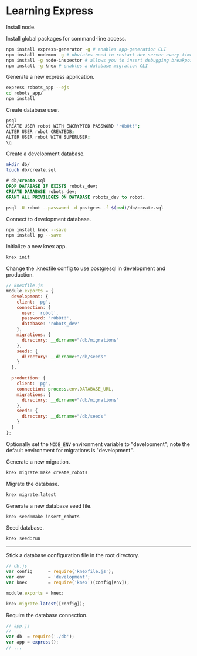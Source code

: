 # Learning Express

Install node.

Install global packages for command-line access.

```` sh
npm install express-generator -g # enables app-generation CLI
npm install nodemon -g # obviates need to restart dev server every time a file is changed
npm install -g node-inspector # allows you to insert debugging breakpoints
npm install -g knex # enables a database migration CLI
````

Generate a new express application.

```` sh
express robots_app --ejs
cd robots_app/
npm install
````

Create database user.

```` sh
psql
CREATE USER robot WITH ENCRYPTED PASSWORD 'r0b0t!';
ALTER USER robot CREATEDB;
ALTER USER robot WITH SUPERUSER;
\q
````

Create a development database.

```` sh
mkdir db/
touch db/create.sql
````

```` sql
# db/create.sql
DROP DATABASE IF EXISTS robots_dev;
CREATE DATABASE robots_dev;
GRANT ALL PRIVILEGES ON DATABASE robots_dev to robot;
````

```` sh
psql -U robot --password -d postgres -f $(pwd)/db/create.sql
````

Connect to development database.

```` sh
npm install knex --save
npm install pg --save
````

Initialize a new knex app.

```` sh
knex init
````

Change the .knexfile config to use postgresql in development and production.

```` js
// knexfile.js
module.exports = {
  development: {
    client: 'pg',
    connection: {
      user: 'robot',
      password: 'r0b0t!',
      database: 'robots_dev'
    },
    migrations: {
      directory: __dirname+"/db/migrations"
    },
    seeds: {
      directory: __dirname+"/db/seeds"
    }
  },

  production: {
    client: 'pg',
    connection: process.env.DATABASE_URL,
    migrations: {
      directory: __dirname+"/db/migrations"
    },
    seeds: {
      directory: __dirname+"/db/seeds"
    }
  }
};

````

Optionally set the `NODE_ENV` environment variable to "development"; note the default environment for migrations is "development".

Generate a new migration.

```` sh
knex migrate:make create_robots
````

Migrate the database.

```` sh
knex migrate:latest
````

Generate a new database seed file.

```` sh
knex seed:make insert_robots
````

Seed database.

```` sh
knex seed:run
````

<hr>


Stick a database configuration file in the root directory.

```` js
// db.js
var config      = require('knexfile.js');
var env         = 'development';
var knex        = require('knex')(config[env]);

module.exports = knex;

knex.migrate.latest([config]);
````

Require the database connection.

```` js
// app.js
// ...
var db  = require('./db');
var app = express();
// ...
````

